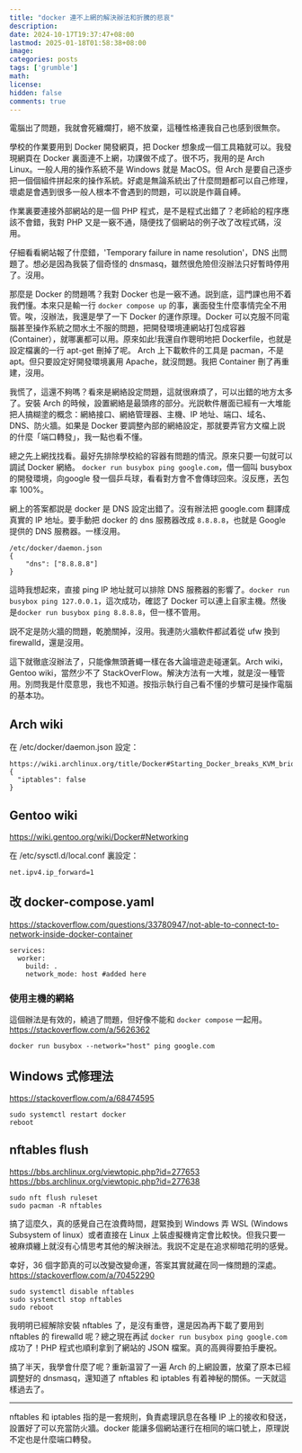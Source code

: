 ```yaml
---
title: "docker 連不上網的解決辦法和折騰的悲哀"
description: 
date: 2024-10-17T19:37:47+08:00
lastmod: 2025-01-18T01:58:38+08:00
image: 
categories: posts
tags: ['grumble']
math: 
license: 
hidden: false
comments: true
---
```


電腦出了問題，我就會死纏爛打，絕不放棄，這種性格連我自己也感到很無奈。

學校的作業要用到 Docker 開發網頁，把 Docker 想象成一個工具箱就可以。我發現網頁在 Docker 裏面連不上網，功課做不成了。很不巧，我用的是 Arch Linux。一般人用的操作系統不是 Windows 就是 MacOS。但 Arch 是要自己逐步把一個個組件拼起來的操作系統。好處是無論系統出了什麼問題都可以自己修理，壞處是會遇到很多一般人根本不會遇到的問題，可以説是作繭自縛。

作業裏要連接外部網站的是一個 PHP 程式，是不是程式出錯了？老師給的程序應該不會錯，我對 PHP 又是一竅不通，隨便找了個網站的例子改了改程式碼，沒用。

仔細看看網站報了什麼錯，'Temporary failure in name resolution'，DNS 出問題了。想必是因為我裝了個奇怪的 dnsmasq，雖然很危險但沒辦法只好暫時停用了。沒用。

那麼是 Docker 的問題嗎？我對 Docker 也是一竅不通。説到底，這門課也用不着我們懂。本來只是輸一行 `docker compose up` 的事，裏面發生什麼事情完全不用管。唉，沒辦法，我還是學了一下 Docker 的運作原理。Docker 可以克服不同電腦甚至操作系統之間水土不服的問題，把開發環境連網站打包成容器 (Container），就哪裏都可以用。原來如此!我還自作聰明地把 Dockerfile，也就是設定檔裏的一行 apt-get 刪掉了呢。 Arch 上下載軟件的工具是 pacman，不是 apt。但只要設定好開發環境裏用 Apache，就沒問題。我把 Container 刪了再重建，沒用。

我慌了，這還不夠嗎？看來是網絡設定問題，這就很麻煩了，可以出錯的地方太多了。安裝 Arch 的時候，設置網絡是最頭疼的部分。光説軟件層面已經有一大堆能把人搞糊塗的概念：網絡接口、網絡管理器、主機、IP 地址、端口、域名、DNS、防火牆。如果是 Docker 要調整內部的網絡設定，那就要弄官方文檔上説的什麼「端口轉發」，我一點也看不懂。

總之先上網找找看。最好先排除學校給的容器有問題的情況。原來只要一句就可以調試 Docker 網絡。 `docker run busybox ping google.com`，借一個叫 busybox 的開發環境，向google 發一個乒乓球，看看對方會不會傳球回來。沒反應，丟包率 100%。

網上的答案都説是 docker 是 DNS 設定出錯了。沒有辦法把 google.com 翻譯成真實的 IP 地址。要手動把 docker 的 dns 服務器改成 `8.8.8.8`，也就是 Google 提供的 DNS 服務器。一樣沒用。

```
/etc/docker/daemon.json
{
    "dns": ["8.8.8.8"]
}
```

這時我想起來，直接 ping IP 地址就可以排除 DNS 服務器的影響了。`docker run busybox ping 127.0.0.1`，這次成功，確認了 Docker 可以連上自家主機。然後是`docker run busybox ping 8.8.8.8`，但一樣不管用。

説不定是防火牆的問題，乾脆關掉，沒用。我連防火牆軟件都試着從 ufw 換到 firewalld，還是沒用。

這下就徹底沒辦法了，只能像無頭蒼蠅一樣在各大論壇遊走碰運氣。Arch wiki，Gentoo wiki，當然少不了 StackOverFlow。解決方法有一大堆，就是沒一種管用。別問我是什麼意思，我也不知道。按指示執行自己看不懂的步驟可是操作電腦的基本功。

## Arch wiki
在 /etc/docker/daemon.json 設定：
```
https://wiki.archlinux.org/title/Docker#Starting_Docker_breaks_KVM_bridged_networking
{
  "iptables": false
}
```

## Gentoo wiki
https://wiki.gentoo.org/wiki/Docker#Networking

在 /etc/sysctl.d/local.conf 裏設定：
```
net.ipv4.ip_forward=1
```
## 改 docker-compose.yaml
https://stackoverflow.com/questions/33780947/not-able-to-connect-to-network-inside-docker-container
```
services:
  worker:
    build: .
    network_mode: host #added here
```

### 使用主機的網絡
這個辦法是有效的，繞過了問題，但好像不能和 `docker compose` 一起用。
https://stackoverflow.com/a/5626362
``` 
docker run busybox --network="host" ping google.com
```

## Windows 式修理法
https://stackoverflow.com/a/68474595
```
sudo systemctl restart docker
reboot
```

## nftables flush
https://bbs.archlinux.org/viewtopic.php?id=277653
https://bbs.archlinux.org/viewtopic.php?id=277638

```
sudo nft flush ruleset
sudo pacman -R nftables 
```


搞了這麼久，真的感覺自己在浪費時間，趕緊換到 Windows 弄 WSL (Windows Subsystem of linux）或者直接在 Linux 上裝虛擬機肯定會比較快。但我只要一被麻煩纏上就沒有心情思考其他的解決辦法。我説不定是在追求柳暗花明的感覺。


幸好，36 個字節真的可以改變改變命運，答案其實就藏在同一條問題的深處。
https://stackoverflow.com/a/70452290

```
sudo systemctl disable nftables
sudo systemctl stop nftables
sudo reboot
```

我明明已經解除安裝 nftables 了，是沒有重啓，還是因為再下載了要用到 nftables 的 firewalld 呢？總之現在再試 `docker run busybox ping google.com` 成功了！PHP 程式也順利拿到了網站的 JSON 檔案。真的高興得要拍手慶祝。

搞了半天，我學會什麼了呢？重新温習了一遍 Arch 的上網設置，放棄了原本已經調整好的 dnsmasq，還知道了 nftables 和 iptables 有着神秘的關係。一天就這樣過去了。

***
nftables 和 iptables 指的是一套規則，負責處理訊息在各種 IP 上的接收和發送，設置好了可以充當防火牆。docker 能讓多個網站運行在相同的端口號上，原理説不定也是什麼端口轉發。


